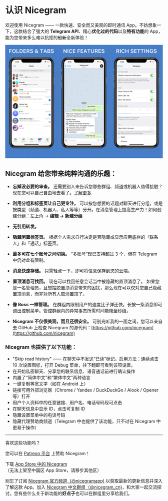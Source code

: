 # 认识 Nicegram

欢迎使用 Nicegram —— 一款快速、安全而又美观的即时通讯 App。不妨想象一下，这款结合了强大的 **Telegram API**、精心**优化过的代码**以及**特有功能**的 App，能为您带来多么难以抗拒的<del>船新</del>全新体验！ 

![](/features/images/NicegramGrid.png)

## Nicegram 给您带来纯粹沟通的乐趣：

- **忘掉没必要的审查。** 还需要别人来告诉您哪些群组、频道或机器人值得接触？现在您可以自己自由地去看了。[了解更多](/cn/unblock)

- **利用分组和标签页让自己更专注。** 可以按您想要的话题对聊天进行分组，或是按类型（频道、机器人、私人等等）分开。在消息管理上提高生产力！如何创建分组：左上角 -> **编辑 -> 新建分组**

- **无引用转发。**

- **隐藏闲置标签页。** 根据个人需求自行决定是否隐藏或显示应用底栏的「联系人」和「通话」标签页。

- **最多可在七个账号之间切换。** “多账号”现已支持超过 3 个，但在 Telegram 中仍对此有限制。

- **消息快速存储。** 只需轻点一下，即可将信息保存到您的云端。

- **置顶消息可找回。** 现在可以找回任意会话当中被隐藏的置顶消息了。
如果您是一名管理员，且想摆脱置顶消息带来的困扰，那么现在可以仅对您自己隐藏置顶消息，而非对所有人取消置顶了。

- **像 Boss 一样管理。** 在群组内限制用户的速度比子弹还快。长按一条消息即可调出控制菜单。管控群组内的异常事态所需时间能降至秒级。

- **Nicegram 不仅很美观，而且还很安全。** 可别光听我的一面之词，您可以亲自去 GitHub 上检查 Nicegram 的源代码：[https://github.com/nicegram](https://github.com/nicegram)

### Nicegram 也提供了以下功能：
- "Skip read history" —— 在聊天中不发送“已读”标记。启用方法：连续点击 10 次设置图标，打开 Debug 菜单，往下翻即可看到该项设置。
- 在开始私密聊天、分享您的联系信息、语音通话前进行确认操作
- 内置了“简体中文”和“繁体中文”两种语言
- 一键复制等宽文字（如在 Android 上）
- 链接可用外部浏览器（Chrome / Yandex / DuckDuckGo / Alook / Opener 等）打开
- 用户个人资料中的任意链接、用户名、电话号码现可点击
- 在聊天信息中显示 ID，点击可复制 ID
- 隐藏设置菜单中的电话号码
- 隐藏代理赞助商频道（Telegram 中也提供了该功能，只不过在 Nicegram 中更易于操作）

---

喜欢这些功能吗？

您可以在 [Patreon 平台](https://patreon.com/nicegram) 上赞助 Nicegram！

下载 [App Store 中的 Nicegram](https://itunes.apple.com/app/id1457369322)（无法上架至中国区 App Store，请移步其他区）

别忘了订阅 [Nicegram 官方频道（@nicegramapp)](https://t.me/nicegramapp) 以获取最新的更新信息并深入了解这款 App。加入 [Nicegram 中文群组（@nicegram_cn)](https://t.me/nicegram_cn)，和大家一起交流探讨。您有些什么关于新功能的**好点子**也可以在群组里分享给我们。
